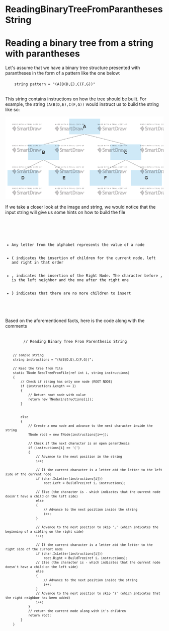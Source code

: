 # ReadingBinaryTreeFromParanthesesString
<h1>Reading a binary tree from a string with parantheses</h1>

<p>Let's assume that we have a binary tree structure presented with parantheses in the form of a pattern like the one below:
<br />
  <code>
    string pattern = "(A(B(D,E),C(F,G))"
  </code>
</p>

<p>
  This string contains instructions on how the tree should be built. For example, the string <code>(A(B(D,E),C(F,G))</code> would instruct us to build the string like so:
</p>

![alt text](https://github.com/tudoranghelina91/AlgorithmCodeSnippets/blob/master/Binary%20Tree.png)

<p>If we take a closer look at the image and string, we would notice that the input string will give us some hints on how to build the file</p>
<code>
  <ul>
    <li>Any letter from the alphabet represents the value of a node</li>
    <li><b>(</b> indicates the insertion of children for the current node, left and right in that order</li>
    <li><b>,</b> indicates the insertion of the Right Node. The character before <b>,</b> is the left neighbor and the one after the right one</li>
    <li><b>)</b> indicates that there are no more children to insert</li>
  </ul>
</code>

<p>Based on the aforementioned facts, here is the code along with the comments</p>
<code>
        // Reading Binary Tree From Parenthesis String
        
        // sample string
        string instructions = "(A(B(D,E),C(F,G))";
        
        // Read the tree from file
        static TNode ReadTreeFromFile(ref int i, string instructions)
        {
            // Check if string has only one node (ROOT NODE)
            if (instructions.Length == 1)
            {
                // Return root node with value
                return new TNode(instructions[i]);
            }

            
            else
            {
                // Create a new node and advance to the next character inside the string
                TNode root = new TNode(instructions[i++]);

                // Check if the next character is an open paranthesis
                if (instructions[i] == '(')
                {
                    // Advance to the next position in the string
                    i++;
                    
                    // If the current character is a letter add the letter to the left side of the current node
                    if (char.IsLetter(instructions[i]))
                        root.Left = BuildTree(ref i, instructions);
                    
                    // Else (the character is - which indicates that the current node doesn't have a child on the left side)
                    else
                    {
                        // Advance to the next position inside the string
                        i++;
                    }
                    
                    // Advance to the next position to skip ',' (which indicates the beginning of a sibling on the right side)
                    i++;

                    // If the current character is a letter add the letter to the right side of the current node
                    if (char.IsLetter(instructions[i]))
                        root.Right = BuildTree(ref i, instructions);
                    // Else (the character is - which indicates that the current node doesn't have a child on the left side)
                    else
                    {
                        // Advance to the next position inside the string
                        i++;
                    }
                    // Advance to the next position to skip ')' (which indicates that the right neighbor has been added)
                    i++;
                }
                // return the current node along with it's children
                return root;
            }
        }

</code>
